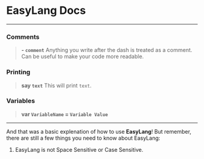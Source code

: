 # EasyLang Docs
___



### Comments
> **- `comment`**
> Anything you write after the dash is treated as a comment. Can be useful to make your code more readable.



### Printing
> **say `text`**
> This will print `text`. 


### Variables
> **var `VariableName` = `Variable Value`**



___
And that was a basic explenation of how to use **EasyLang**!
But remember, there are still a few things you need to know about EasyLang:
1) EasyLang is not Space Sensitive or Case Sensitive.

